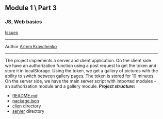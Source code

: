 ## Module 1 \ Part 3  
### JS, Web basics
[Issues](https://github.com/Coo1PeR/module2_part2_Node_js/issues)
___
Author [Artem Kravchenko](https://github.com/Coo1PeR)
___
The project implements a server and client application. On the client side we have an authorization function using a post request to get the token and store it in localStorage. Using the token, we get a gallery of pictures with the ability to switch between gallery pages. The token is stored for 10 minutes. On the server side, we have the main server script with imported modules - an authorization module and a gallery module.
***Project structure:***
- [README.md](https://github.com/Coo1PeR/module2_part2_Node_js/blob/main/README.md)
- [package.json](https://github.com/Coo1PeR/module2_part2_Node_js/blob/main/package.json)
- [clien](https://github.com/Coo1PeR/module2_part2_Node_js/tree/main/client) directory
- [server](https://github.com/Coo1PeR/module2_part2_Node_js/tree/main/server) directory
